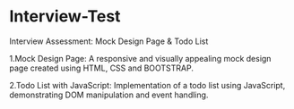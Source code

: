# Interview-Test
Interview Assessment: Mock Design Page &amp; Todo List

1.Mock Design Page: A responsive and visually appealing mock design page created using HTML, CSS and BOOTSTRAP.

2.Todo List with JavaScript: Implementation of a todo list using JavaScript, demonstrating DOM manipulation and event handling.
